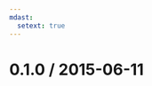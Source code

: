```yaml
---
mdast:
  setext: true
---
```


<!--lint disable no-multiple-toplevel-headings -->

# 0.1.0 / 2015-06-11
